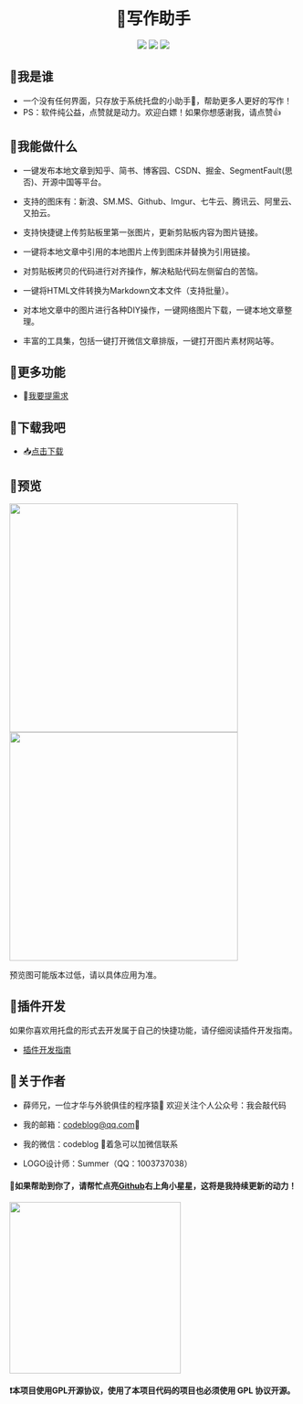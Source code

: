 <div align="center">
<h1>📝写作助手</h1>
<img src="https://img.shields.io/github/license/onblog/BlogHelper"/>
<img src="https://img.shields.io/static/v1?label=electron&message=7.1.7&color="/>
<img src="https://img.shields.io/static/v1?label=mac|win|linux&message=7.1.7&color=yellow"/>
</div>

## 🚩我是谁

- 一个没有任何界面，只存放于系统托盘的小助手🌝，帮助更多人更好的写作！
- PS：软件纯公益，点赞就是动力。欢迎白嫖！如果你想感谢我，请点赞👍

## 🚩我能做什么

- 一键发布本地文章到知乎、简书、博客园、CSDN、掘金、SegmentFault(思否)、开源中国等平台。

- 支持的图床有：新浪、SM.MS、Github、Imgur、七牛云、腾讯云、阿里云、又拍云。

- 支持快捷键上传剪贴板里第一张图片，更新剪贴板内容为图片链接。

- 一键将本地文章中引用的本地图片上传到图床并替换为引用链接。

- 对剪贴板拷贝的代码进行对齐操作，解决粘贴代码左侧留白的苦恼。

- 一键将HTML文件转换为Markdown文本文件（支持批量）。

- 对本地文章中的图片进行各种DIY操作，一键网络图片下载，一键本地文章整理。

- 丰富的工具集，包括一键打开微信文章排版，一键打开图片素材网站等。

## 🚩更多功能

- 🙋[我要提需求](https://github.com/onblog/BlogHelper/issues)

## 🚩下载我吧

- 📥[点击下载](https://github.com/onblog/BlogHelper/releases)

## 🚩预览

<img src="https://user-images.githubusercontent.com/31175877/102894223-bdcfd280-449d-11eb-9992-4ba1d8e27f9a.jpg" referrerpolicy="no-referrer" width="400px" />

<img src="https://user-images.githubusercontent.com/31175877/102894199-b6102e00-449d-11eb-873d-ceafdf514e0c.jpg" referrerpolicy="no-referrer" width="400px"/>

预览图可能版本过低，请以具体应用为准。

## 🚩插件开发

如果你喜欢用托盘的形式去开发属于自己的快捷功能，请仔细阅读插件开发指南。

- [插件开发指南](./src/plugins/README.md)

## 🚩关于作者

- 薛师兄，一位才华与外貌俱佳的程序猿🐒 欢迎关注个人公众号：我会敲代码

- 我的邮箱：[codeblog@qq.com](mailto:codeblog@qq.com)📩

- 我的微信：codeblog 📡着急可以加微信联系

- LOGO设计师：Summer（QQ：1003737038）

#### 📣如果帮助到你了，请帮忙点亮[Github](https://github.com/onblog/BlogHelper)右上角小星星，这将是我持续更新的动力！

<img src="https://i.loli.net/2020/01/13/pPoFNwT6fKCZQ2i.png" width="300px" referrerpolicy="no-referrer">

#### ❗本项目使用GPL开源协议，使用了本项目代码的项目也必须使用 GPL 协议开源。

